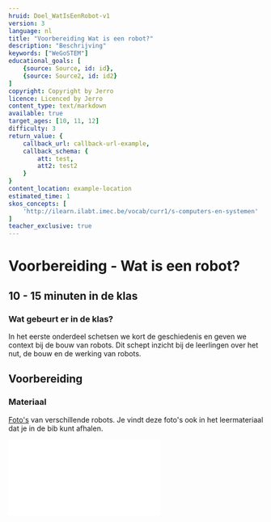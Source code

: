 ```yaml
---
hruid: Doel_WatIsEenRobot-v1
version: 3
language: nl
title: "Voorbereiding Wat is een robot?"
description: "Beschrijving"
keywords: ["WeGoSTEM"]
educational_goals: [
    {source: Source, id: id}, 
    {source: Source2, id: id2}
]
copyright: Copyright by Jerro
licence: Licenced by Jerro
content_type: text/markdown
available: true
target_ages: [10, 11, 12]
difficulty: 3
return_value: {
    callback_url: callback-url-example,
    callback_schema: {
        att: test,
        att2: test2
    }
}
content_location: example-location
estimated_time: 1
skos_concepts: [
    'http://ilearn.ilabt.imec.be/vocab/curr1/s-computers-en-systemen'
]
teacher_exclusive: true
---
```


# Voorbereiding - Wat is een robot? 
## 10 - 15 minuten in de klas

### Wat gebeurt er in de klas?
In het eerste onderdeel schetsen we kort de geschiedenis en geven we context bij de bouw van robots. Dit schept inzicht bij de leerlingen over het nut, de bouw en de werking van robots.

## Voorbereiding
### Materiaal

[Foto's](embed/WeGoSTEMrobotfotos.pdf "Afbeeldingen Klasgesprek") van verschillende robots. Je vindt deze foto's ook in het leermateriaal dat je in de bib kunt afhalen.

![](@pdf/embed/WeGoSTEMrobotfotos.pdf)
